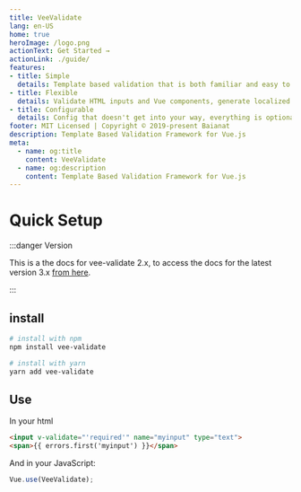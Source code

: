 ```yaml
---
title: VeeValidate
lang: en-US
home: true
heroImage: /logo.png
actionText: Get Started →
actionLink: ./guide/
features:
- title: Simple
  details: Template based validation that is both familiar and easy to setup.
- title: Flexible
  details: Validate HTML inputs and Vue components, generate localized errors, Extendable, It does it all.
- title: Configurable
  details: Config that doesn't get into your way, everything is optional.
footer: MIT Licensed | Copyright © 2019-present Baianat
description: Template Based Validation Framework for Vue.js
meta:
  - name: og:title
    content: VeeValidate
  - name: og:description
    content: Template Based Validation Framework for Vue.js
---
```

# Quick Setup

:::danger Version

This is a the docs for vee-validate 2.x, to access the docs for the latest version 3.x [from here](https://baianat.github.io/vee-validate/).

:::

## install

```bash
# install with npm
npm install vee-validate

# install with yarn
yarn add vee-validate
```

## Use

In your html

```html
<input v-validate="'required'" name="myinput" type="text">
<span>{{ errors.first('myinput') }}</span>
```

And in your JavaScript:

```js
Vue.use(VeeValidate);
```

